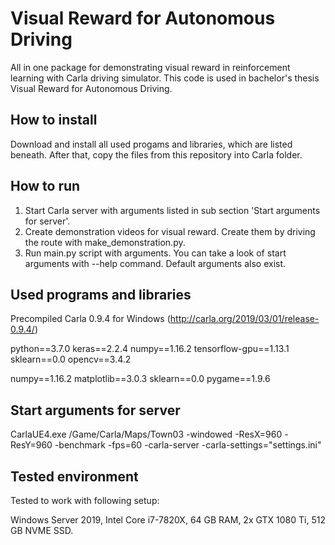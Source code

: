 # Visual Reward for Autonomous Driving

All in one package for demonstrating visual reward in reinforcement learning with Carla driving simulator. This code is used in bachelor's thesis Visual Reward for Autonomous Driving.

## How to install

Download and install all used progams and libraries, which are listed beneath. After that, copy the files from this repository into Carla folder.

## How to run

1. Start Carla server with arguments listed in sub section 'Start arguments for server'.
2. Create demonstration videos for visual reward. Create them by driving the route with make_demonstration.py.
3. Run main.py script with arguments. You can take a look of start arguments with --help command. Default arguments also exist.

## Used programs and libraries

Precompiled Carla 0.9.4 for Windows (http://carla.org/2019/03/01/release-0.9.4/)

python==3.7.0 
keras==2.2.4 
numpy==1.16.2 
tensorflow-gpu==1.13.1 
sklearn==0.0 
opencv==3.4.2 

numpy==1.16.2 
matplotlib==3.0.3 
sklearn==0.0 
pygame==1.9.6 

## Start arguments for server

CarlaUE4.exe /Game/Carla/Maps/Town03 -windowed -ResX=960 -ResY=960 -benchmark -fps=60 -carla-server -carla-settings="settings.ini"

## Tested environment

Tested to work with following setup:

Windows Server 2019, 
Intel Core i7-7820X, 
64 GB RAM, 
2x GTX 1080 Ti,
512 GB NVME SSD.
